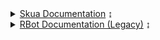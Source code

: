 <details>
    <summary><a href="Skua/index">Skua Documentation</a> ↨</summary>
    <ul>
        <details>
        <summary><a href="Skua/Core/index">Core Documentation</a> ↨</summary>
        <ul>
            <details>
                <summary><a href="Core/CoreBots/index">CoreBots</a> ↨</summary>
                <ul>
                    <a href="Core/CoreBots/Start and Stop">Start/Stop</a><br>
                    <a href="Core/CoreBots/Inventory, Bank and Shop">Inventory, Bank and Shop</a><br>
                    <a href="Core/CoreBots/Drops">Drops</a><br>
                    <a href="Core/CoreBots/Quest">Quest</a><br>
                    <a href="Core/CoreBots/Kill">Kill</a><br>
                    <a href="Core/CoreBots/Utility">Utility</a><br>
                    <a href="Core/CoreBots/Map">Map</a><br>
                    <a href="Core/CoreBots/Using Local Files">Using Local Files</a><br>
                </ul>
            </details>
            <details>
                <summary>To-Do List</a> ↨</summary>
                <ul>
                    <li>CoreFarms</li>
                    <li>CoreStory</li>
                    <li>CoreAdvanced</li>
                    <li>CoreDailies</li>
                    <li>CoreNation</li>
                    <li>CoreLegion</li>
                </ul>
            </details>
            </ul>
        </details>
        <details>
            <summary><a href="Skua/IScriptInterface/index">IScriptInterface Documentation</a> ↨</summary>
            <ul>
                <p>Yet to be made, click <a href="https://github.com/BrenoHenrike/Skua">here</a> to go to the source code</p>
            </ul>
        </details>
    </ul>
</details>

<details>
    <summary><a href="RBot/index">RBot Documentation (Legacy)</a> ↨</summary>
    <ol>

<details>
    <summary><a href="RBot/Intro">1. Intro</a> ↨</summary>
    <ul>
    <a href="RBot/Intro#creating-a-script">Creating a Script</a><br>
    <a href="RBot/Intro#the-script-interface">The Script Interface</a>
    </ul>
</details>

<details>
    <summary><a href="RBot/Options and Lite">2. Options & Lite</a> ↨</summary>
    <ul>
    <a href="RBot/Options and Lite#scriptinterface%23options">ScriptInterface.Options</a><br>
    <a href="RBot/Options and Lite#scriptinterface%23Lite">ScriptInterface.Lite</a><br>
    <a href="RBot/Options and Lite#setting-options">Setting options</a>
    </ul>
</details>

<details>
<summary><a href="RBot/Timings and Handlers">3. Timings</a> ↨</summary>
    <ul>
    <a href="RBot/Timings and Handlers#sleeping">Sleep</a><br>
    <a href="RBot/Timings and Handlers#waiting">Wait</a><br>
    <a href="RBot/Timings and Handlers#examples">Examples</a><br>
    <a href="RBot/Timings and Handlers#handlers">Handlers</a><br>
    <a href="RBot/Timings and Handlers#scheduling">Scheduling</a>
    </ul>
</details>

<details>
<summary><a href="RBot/Monsters">4. Monsters</a> ↨</summary>
    <ul>
    <a href="RBot/Monsters#properties">Properties</a><br>
    <a href="RBot/Monster#methods">Methods</a><br>
    <a href="RBot/Monsters#the-%27monster%27-class">The 'Monster' class</a>
    </ul>
</details>

<details>
<summary><a href="RBot/Skills">5. Skills</a> ↨</summary>
    <ul>
    <a href="RBot/Skills#properties">Properties</a><br>
    <a href="RBot/Skills#methods">Methods</a><br>
    <a href="RBot/Skills#skill-use-rules">Skill Use Rules</a><br>
    <a href="RBot/Skills#patterns">Patterns</a><br>
    <a href="RBot/Skills#skill-provider">Skill Provider (//TODO)</a>
    </ul>
</details>

<details>
<summary><a href="RBot/Shops">6. Shops</a> ↨</summary>
    <ul>
    <a href="RBot/Shops#properties">Properties</a><br>
    <a href="RBot/Shops#methods">Methods</a><br>
    </ul>
</details>

<details>
<summary><a href="RBot/Player">7. Player</a> ↨</summary>
    <ul>
    <a href="RBot/Player#properties">Properties</a><br>
    <a href="RBot/Player#methods">Methods</a><br>
    <a href="RBot/Player#examples">Examples</a>
    </ul>
</details>

<details>
<summary><a href="RBot/Quests">8. Quests</a> ↨</summary>
    <ul>
    <a href="RBot/Quests#properties">Properties</a><br>
    <a href="RBot/Quests#methods">Methods</a><br>
    <a href="RBot/Quests#the-%27quest%27-class">The 'Quest' class</a>
    </ul>
</details>

<details>
<summary><a href="RBot/Map">9. Map</a> ↨</summary>
    <ul>
    <a href="RBot/Map#properties">Properties</a><br>
    <a href="RBot/Map#methods">Methods</a><br>
    <a href="RBot/Map#the-%27playerinfo%27-class">The 'PlayerInfo' class</a>
    </ul>
</details>

<details>
<summary><a href="RBot/Inventory and Bank">10. Inventory and Bank</a> ↨</summary>
    <ul>
    <a href="RBot/Inventory and Bank#inventory-properties">Inventory Properties</a><br>
    <a href="RBot/Inventory and Bank#inventory-methods">Inventory Methods</a><br>
    <a href="RBot/Inventory and Bank#bank-properties">Bank Properties</a><br>
    <a href="RBot/Inventory and Bank#bank-methods">Bank Methods</a>
    </ul>
</details>

<details>
<summary><a href="RBot/Events">11. Events</a> ↨</summary>
    <ul>
    <a href="RBot/Events#listening-for-events">Listening for Events</a>
    </ul>
</details>

<details>
<summary><a href="RBot/Packets">12. Packets</a></summary>
</details>

<details>
<summary><a href="RBot/Script Options">13. Script Options</a> ↨</summary>
    <ul>
    <a href="RBot/Script Options#setting-up">Setting up</a><br>
    <a href="RBot/Script Options#adding-configurable-options">Adding configurable Options</a><br>
    <a href="RBot/Script Options#using-configured-options">Using configured Options</a><br>
    <a href="RBot/Script Options#enumerated-options">Enumerated Options</a><br>
    <a href="RBot/Script Options#manually-opening-configuration-ui">Manually opening Configuration UI</a>
    </ul>
</details>

<details>
<summary><a href="RBot/Object Classes and Enums">14. Object Classes & Enums</a> ↨</summary>
    <ul>
    <a href="RBot/Object Classes and Enums#object-classes">Object Classes</a><br>
    <a href="RBot/Object Classes and Enums#playerinfo"> - PlayerInfo</a><br>
    <a href="RBot/Object Classes and Enums#monster"> - Monster</a><br>
    <a href="RBot/Object Classes and Enums#quest"> - Quest</a><br>
    <a href="RBot/Object Classes and Enums#itembase"> - ItemBase</a><br>
    <a href="RBot/Object Classes and Enums#inventoryitem-itembase"> - InventoryItem</a><br>
    <a href="RBot/Object Classes and Enums#shopitem-itembase"> - ShopItem</a><br>
    <a href="RBot/Object Classes and Enums#mergeitem-shopitem"> - MergeItem</a><br>
    <a href="RBot/Object Classes and Enums#simplereward-itembase"> - SimpleReward</a><br>
    <a href="RBot/Object Classes and Enums#server"> - Server</a><br>
    <a href="RBot/Object Classes and Enums#enums">Enums</a><br>
    <a href="RBot/Object Classes and Enums#huntpriority"> - HuntPriority</a><br>
    <a href="RBot/Object Classes and Enums#boosttype"> - BoostType</a><br>
    <a href="RBot/Object Classes and Enums#itemcategory"> - ItemCategory</a><br>
    </ul>
</details>

<details>
<summary><a href="RBot/Plugins">15. Plugins</a> ↨</summary>
    <ul>
    <a href="RBot/Plugins#creating-a-plugin">Creating a Plugin</a><br>
    <a href="RBot/Plugins#configurable-plugin-options">Configurable Plugin Options</a><br>
    <a href="RBot/Plugins#user-interface-plugins">User Interface plugins</a>
    </ul>
</details>

<details>
<summary><a href="RBot/Examples">16. Examples</a> ↨</summary>
    <ul>
    <a href="RBot/Examples#design-and-layout">Design and Layout</a><br>
    <a href="RBot/Examples#repeating-the-quest">Repeating the quest</a><br>
    <a href="RBot/Examples#hunting-multiple-monsters">Hunting multiple monsters</a><br>
    <a href="RBot/Examples#hunting-for-multiple-items">Hunting for multiple items</a><br>
    <a href="RBot/Examples#setting-up-relogin">Setting up relogin</a><br>
    <a href="RBot/Examples#legion-fealty-1">Legion Fealty 1</a>
    </ul>
</details>

<a href="RBot/Changelog">Changelog</a>
</ol>
</details>
